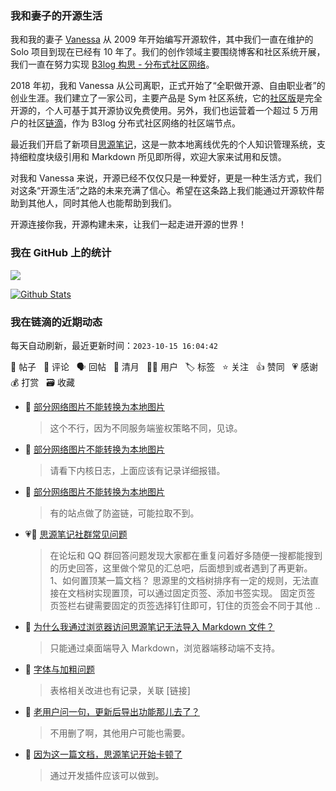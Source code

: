 ### 我和妻子的开源生活

我和我的妻子 [Vanessa](https://github.com/Vanessa219) 从 2009 年开始编写开源软件，其中我们一直在维护的 Solo 项目到现在已经有 10 年了。我们的创作领域主要围绕博客和社区系统开展，我们一直在努力实现 [B3log 构思 - 分布式社区网络](https://ld246.com/article/1546941897596)。

2018 年初，我和 Vanessa 从公司离职，正式开始了“全职做开源、自由职业者”的创业生涯。我们建立了一家公司，主要产品是 Sym 社区系统，它的[社区版](https://github.com/88250/symphony)是完全开源的，个人可基于其开源协议免费使用。另外，我们也运营着一个超过 5 万用户的社区[链滴](https://ld246.com)，作为 B3log 分布式社区网络的社区端节点。

最近我们开启了新项目[思源笔记](https://github.com/siyuan-note/siyuan)，这是一款本地离线优先的个人知识管理系统，支持细粒度块级引用和 Markdown 所见即所得，欢迎大家来试用和反馈。

对我和 Vanessa 来说，开源已经不仅仅只是一种爱好，更是一种生活方式，我们对这条“开源生活”之路的未来充满了信心。希望在这条路上我们能通过开源软件帮助到其他人，同时其他人也能帮助到我们。

开源连接你我，开源构建未来，让我们一起走进开源的世界！

### 我在 GitHub 上的统计

<a title="Hits" target="_blank" href="https://github.com/88250/88250"><img src="https://hits.b3log.org/88250/88250.svg"></a>

[![Github Stats](https://github-readme-stats.vercel.app/api?username=88250&theme=tokyonight&show_icons=true)](https://github.com/88250)

<!--events start -->

### 我在链滴的近期动态

每天自动刷新，最近更新时间：`2023-10-15 16:04:42`

📝 帖子 &nbsp; 💬 评论 &nbsp; 🗣 回帖 &nbsp; 🌙 清月 &nbsp; 👨‍💻 用户 &nbsp; 🏷️ 标签 &nbsp; ⭐️ 关注 &nbsp; 👍 赞同 &nbsp; 💗 感谢 &nbsp; 💰 打赏 &nbsp; 🗃 收藏

* 💬 [部分网络图片不能转换为本地图片](https://ld246.com/article/1697291449656/comment/1697299448706#comments)

  > 这个不行，因为不同服务端鉴权策略不同，见谅。
* 💬 [部分网络图片不能转换为本地图片](https://ld246.com/article/1697291449656/comment/1697294440276#comments)

  > 请看下内核日志，上面应该有记录详细报错。
* 💬 [部分网络图片不能转换为本地图片](https://ld246.com/article/1697291449656/comment/1697291645830#comments)

  > 有的站点做了防盗链，可能拉取不到。
* 💗📝 [思源笔记社群常见问题](https://ld246.com/article/1697266399195)

  > 在论坛和 QQ 群回答问题发现大家都在重复问着好多随便一搜都能搜到的历史回答，这里做个常见的汇总吧，后面想到或者遇到了再更新。 ‍ 1、如何置顶某一篇文档？ 思源里的文档树排序有一定的规则，无法直接在文档树实现置顶，可以通过固定页签、添加书签实现。 固定页签 页签栏右键需要固定的页签选择钉住即可，钉住的页签会不同于其他 ..
* 💬 [为什么我通过浏览器访问思源笔记无法导入 Markdown 文件？](https://ld246.com/article/1697256869376/comment/1697257082153#comments)

  > 只能通过桌面端导入 Markdown，浏览器端移动端不支持。
* 💬 [字体与加粗问题](https://ld246.com/article/1697242566060/comment/1697249420908#comments)

  > 表格相关改进也有记录，关联 [链接]
* 💬 [老用户问一句，更新后导出功能那儿去了？](https://ld246.com/article/1697248449325/comment/1697249100800#comments)

  > 不用删了啊，其他用户可能也需要。
* 💬 [因为这一篇文档，思源笔记开始卡顿了](https://ld246.com/article/1697248678680/comment/1697249062768#comments)

  > 通过开发插件应该可以做到。


<!--events end -->
